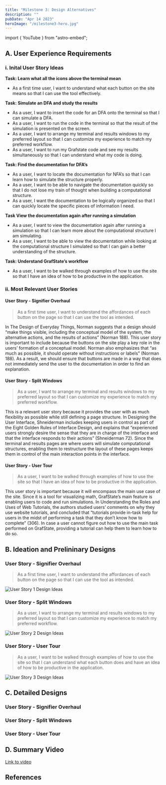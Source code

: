 ```yaml
---
title: "Milestone 3: Design Alternatives"
description: ""
pubDate: "Apr 14 2023"
heroImage: "/milestone3-hero.jpg"
---
```


import { YouTube } from "astro-embed";

## A. User Experience Requirements

### i. Inital User Story Ideas

**Task: Learn what all the icons above the terminal mean**

- As a first time user, I want to understand what each button on the site means so that I can use the tool effectively.

**Task: Simulate an DFA and study the results**

- As a user, I want to insert the code for an DFA onto the terminal so that I can simulate a DFA.
- As a user, I want to run the code in the terminal so that the result of the simulation is presented on the screen.
- As a user, I want to arrange my terminal and results windows to my preferred layout so that I can customize my experience to match my preferred workflow.
- As a user, I want to run my Grafstate code and see my results simultaneously so that I can understand what my code is doing.

**Task: Find the documentation for DFA’s**

- As a user, I want to locate the documentation for NFA’s so that I can learn how to simulate the structure properly.
- As a user, I want to be able to navigate the documentation quickly so that I do not lose my train of thought when building a computational structure.
- As a user, I want the documentation to be logically organized so that I can quickly locate the specific pieces of information I need.

**Task View the documentation again after running a simulation**

- As a user, I want to view the documentation again after running a simulation so that I can learn more about the computational structure I am simulating.
- As a user, I want to be able to view the documentation while looking at the computational structure I simulated so that I can gain a better understanding of the structure.

**Task: Understand GrafState’s workflow**

- As a user, I want to be walked through examples of how to use the site so that I have an idea of how to be productive in the application.

### ii. Most Relevant User Stories

#### User Story - Signifier Overhaul

> As a first time user, I want to understand the affordances of each button on the page so that I can use the tool as intended.

In The Design of Everyday Things, Norman suggests that a design should “make things visible, including the conceptual model of the system, the alternative actions, and the results of actions” (Norman 188). This user story is important to include because the buttons on the site play a key role in the users’ formation of a conceptual model. Norman also emphasizes that “as much as possible, it should operate without instructions or labels” (Norman 188). As a result, we should ensure that buttons are made in a way that does not immediately send the user to the documentation in order to find an explanation.

#### User Story - Split Windows

> As a user, I want to arrange my terminal and results windows to my preferred layout so that I can customize my experience to match my preferred workflow.

This is a relevant user story because it provides the user with as much flexibility as possible while still defining a page structure. In Designing the User Interface, Shneiderman includes keeping users in control as part of the Eight Golden Rules of Interface Design, and explains that “experienced users strongly desire the sense that they are in charge of the interface and that the interface responds to their actions” (Shneiderman 72). Since the terminal and results pages are where users will simulate computational structures, enabling them to restructure the layout of these pages keeps them in control of the main interaction points in the interface.

#### User Story - User Tour

> As a user, I want to be walked through examples of how to use the site so that I have an idea of how to be productive in the application.

This user story is important because it will encompass the main use case of the site. Since it is a tool for visualizing math, GrafState’s main feature is enabling users to code and run simulations. In Understanding the Roles and Uses of Web Tutorials, the authors studied users’ comments on why they use website tutorials, and concluded that “tutorials provide in-task help for users in the midst of performing a task that they don’t know how to complete” (306). In case a user cannot figure out how to use the main task performed on GrafState, providing a tutorial can help them to learn how to do so.

## B. Ideation and Prelininary Designs

### User Story - Signifier Overhaul

> As a first time user, I want to understand the affordances of each button on the page so that I can use the tool as intended.

![User Story 1 Design Ideas](/story1.jpg)

### User Story - Split Windows

> As a user, I want to arrange my terminal and results windows to my preferred layout so that I can customize my experience to match my preferred workflow.

![User Story 2 Design Ideas](/story2.jpg)

### User Story - User Tour

> As a user, I want to be walked through examples of how to use the site so that I can understand what each button does and have an idea of how to be productive in the application.

![User Story 3 Design Ideas](/story3.jpg)

## C. Detailed Designs

### User Story - Signifier Overhaul

### User Story - Split Windows

### User Story - User Tour

## D. Summary Video

<YouTube id="https://www.youtube.com/watch?v=6LiFxI6pQQo" />

[Link to video](https://www.youtube.com/watch?v=6LiFxI6pQQo)

## References
